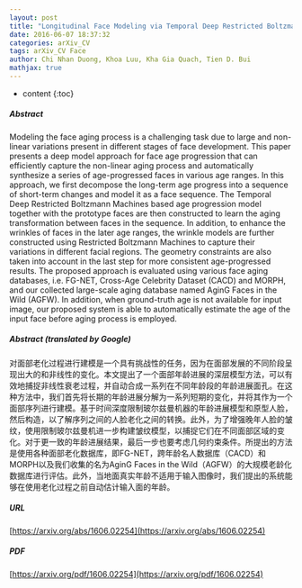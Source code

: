 ```yaml
---
layout: post
title: "Longitudinal Face Modeling via Temporal Deep Restricted Boltzmann Machines"
date: 2016-06-07 18:37:32
categories: arXiv_CV
tags: arXiv_CV Face
author: Chi Nhan Duong, Khoa Luu, Kha Gia Quach, Tien D. Bui
mathjax: true
---
```


* content
{:toc}

##### Abstract
Modeling the face aging process is a challenging task due to large and non-linear variations present in different stages of face development. This paper presents a deep model approach for face age progression that can efficiently capture the non-linear aging process and automatically synthesize a series of age-progressed faces in various age ranges. In this approach, we first decompose the long-term age progress into a sequence of short-term changes and model it as a face sequence. The Temporal Deep Restricted Boltzmann Machines based age progression model together with the prototype faces are then constructed to learn the aging transformation between faces in the sequence. In addition, to enhance the wrinkles of faces in the later age ranges, the wrinkle models are further constructed using Restricted Boltzmann Machines to capture their variations in different facial regions. The geometry constraints are also taken into account in the last step for more consistent age-progressed results. The proposed approach is evaluated using various face aging databases, i.e. FG-NET, Cross-Age Celebrity Dataset (CACD) and MORPH, and our collected large-scale aging database named AginG Faces in the Wild (AGFW). In addition, when ground-truth age is not available for input image, our proposed system is able to automatically estimate the age of the input face before aging process is employed.

##### Abstract (translated by Google)
对面部老化过程进行建模是一个具有挑战性的任务，因为在面部发展的不同阶段呈现出大的和非线性的变化。本文提出了一个面部年龄进展的深层模型方法，可以有效地捕捉非线性衰老过程，并自动合成一系列在不同年龄段的年龄进展面孔。在这种方法中，我们首先将长期的年龄进展分解为一系列短期的变化，并将其作为一个面部序列进行建模。基于时间深度限制玻尔兹曼机器的年龄进展模型和原型人脸，然后构造，以了解序列之间的人脸老化之间的转换。此外，为了增强晚年人脸的皱纹，使用限制玻尔兹曼机进一步构建皱纹模型，以捕捉它们在不同面部区域的变化。对于更一致的年龄进展结果，最后一步也要考虑几何约束条件。所提出的方法是使用各种面部老化数据库，即FG-NET，跨年龄名人数据库（CACD）和MORPH以及我们收集的名为AginG Faces in the Wild（AGFW）的大规模老龄化数据库进行评估。此外，当地面真实年龄不适用于输入图像时，我们提出的系统能够在使用老化过程之前自动估计输入面的年龄。

##### URL
[https://arxiv.org/abs/1606.02254](https://arxiv.org/abs/1606.02254)

##### PDF
[https://arxiv.org/pdf/1606.02254](https://arxiv.org/pdf/1606.02254)

